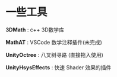 # 一些工具

**3DMath** : c++ 3D数学库

**MathAT** : VSCode 数学注释插件(未完成)

**UnityOctree** : 八叉树寻路 (直接拖入使用)

**UnityHsysEffects** : 快速 Shader 效果的插件